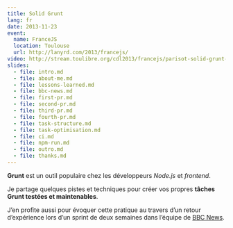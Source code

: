 ```yaml
---
title: Solid Grunt
lang: fr
date: 2013-11-23
event:
  name: FranceJS
  location: Toulouse
  url: http://lanyrd.com/2013/francejs/
video: http://stream.toulibre.org/cdl2013/francejs/parisot-solid-grunt-code-spaghetti-beton.mp4
slides:
  - file: intro.md
  - file: about-me.md
  - file: lessons-learned.md
  - file: bbc-news.md
  - file: first-pr.md
  - file: second-pr.md
  - file: third-pr.md
  - file: fourth-pr.md
  - file: task-structure.md
  - file: task-optimisation.md
  - file: ci.md
  - file: npm-run.md
  - file: outro.md
  - file: thanks.md
---
```


**Grunt** est un outil populaire chez les développeurs *Node.js* et *frontend*.

Je partage quelques pistes et techniques pour créer vos propres **tâches Grunt testées et maintenables**.

J’en profite aussi pour évoquer cette pratique au travers d’un retour d’expérience lors d’un sprint de deux semaines dans l’équipe de [BBC News](http://m.bbc.co.uk/news).
